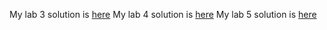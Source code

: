 My lab 3 solution is [here](https://github.com/Irina-syrnikova/js-assignments)
My lab 4 solution is [here](https://github.com/Irina-syrnikova/ipr2-2)
My lab 5 solution is [here](https://github.com/Irina-syrnikova/ipr-2-1)